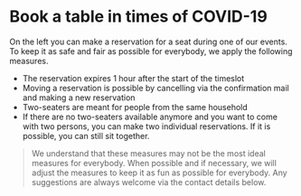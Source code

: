 # **Book a table** in times of COVID-19

On the left you can make a reservation for a seat during one of our events. To keep it as safe and
fair as possible for everybody, we apply the following measures.

* The reservation expires 1 hour after the start of the timeslot
* Moving a reservation is possible by cancelling via the confirmation mail and making a new
  reservation
* Two-seaters are meant for people from the same household
* If there are no two-seaters available anymore and you want to come with two persons, you can make
  two individual reservations. If it is possible, you can still sit together.

> We understand that these measures may not be the most ideal measures for everybody. When possible
> and if necessary, we will adjust the measures to keep it as fun as possible for everybody. Any
> suggestions are always welcome via the contact details below.
